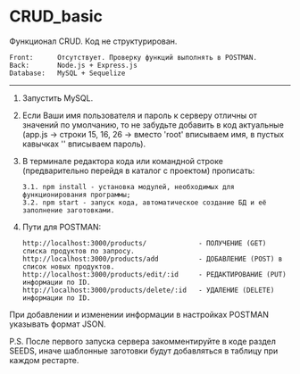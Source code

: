 # CRUD_basic

Функционал CRUD. Код не структурирован.

    Front:      Отсутствует. Проверку функций выполнять в POSTMAN.
    Back:       Node.js + Express.js
    Database:   MySQL + Sequelize
__________________________________________________________________

1.  Запустить MySQL.

2.  Если Ваши имя пользователя и пароль к серверу отличны от значений по умолчанию, то не забудьте добавить в код
    актуальные (app.js -> строки 15, 16, 26 -> вместо 'root' вписываем имя, в пустых кавычках '' вписываем пароль).

3.  В терминале редактора кода или командной строке (предварительно перейдя в каталог с проектом) прописать:
   
        3.1. npm install - установка модулей, необходимых для функционирования программы;
        3.2. npm start - запуск кода, автоматическое создание БД и её заполнение заготовками.

4.  Пути для POSTMAN:

        http://localhost:3000/products/             - ПОЛУЧЕНИЕ (GET) списка продуктов по запросу.
        http://localhost:3000/products/add          - ДОБАВЛЕНИЕ (POST) в список новых продуктов.
        http://localhost:3000/products/edit/:id     - РЕДАКТИРОВАНИЕ (PUT) информации по ID.
        http://localhost:3000/products/delete/:id   - УДАЛЕНИЕ (DELETE) информации по ID.

При добавлении и изменении информации в настройках POSTMAN указывать формат JSON.

P.S. После первого запуска сервера закомментируйте в коде раздел SEEDS, 
     иначе шаблонные заготовки будут добавляться в таблицу при каждом рестарте.